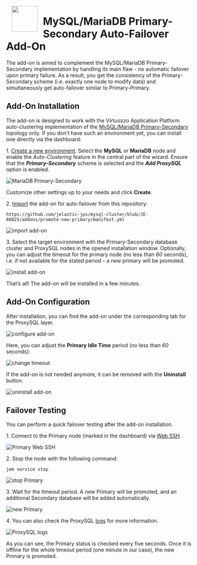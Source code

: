 <p align="center"><img style="padding: 0 15px; float: left;" src="images/db-failover-red.png" width="70"></p>

# MySQL/MariaDB Primary-Secondary Auto-Failover Add-On

The add-on is aimed to complement the MySQL/MariaDB Primary-Secondary implementation by handling its main flaw - no automatic failover upon primary failure. As a result, you get the consistency of the Primary-Secondary scheme (i.e. exactly one node to modify data) and simultaneously get auto-failover similar to Primary-Primary.


## Add-On Installation

The add-on is designed to work with the Virtuozzo Application Platform auto-clustering implementation of the [MySQL/MariaDB Primary-Secondary](https://www.virtuozzo.com/application-platform-docs/auto-clustering/#mysql) topology only. If you don’t have such an environment yet, you can install one directly via the dashboard:

1\. [Create a new environment](https://www.virtuozzo.com/application-platform-docs/setting-up-environment/). Select the **MySQL** or **MariaDB** node and enable the *Auto-Clustering* feature in the central part of the wizard. Ensure that the ***Primary-Secondary*** scheme is selected and the ***Add ProxySQL*** option is enabled.

![MariaDB Primary-Secondary](images/01-mariadb-primary-secondary.png)

Customize other settings up to your needs and click **Create**.

2\. [Import](https://www.virtuozzo.com/application-platform-docs/environment-import/) the add-on for auto-failover from this repository:

```
https://github.com/jelastic-jps/mysql-cluster/blob/JE-66025/addons/promote-new-primary/manifest.yml
```

![import add-on](images/02-import-addon.png)

3\. Select the target environment with the Primary-Secondary database cluster and ProxySQL nodes in the opened installation window. Optionally, you can adjust the timeout for the primary node (no less than *60* seconds), i.e. if not available for the stated period – a new primary will be promoted.

![install add-on](images/03-install-addon.png)

That’s all! The add-on will be installed in a few minutes.


## Add-On Configuration

After installation, you can find the add-on under the corresponding tab for the ProxySQL layer.

![configure add-on](images/04-configure-addon.png)

Here, you can adjust the **Primary Idle Time** period (no less than *60* seconds):

![change timeout](images/05-change-timeout.png)

If the add-on is not needed anymore, it can be removed with the **Uninstall** button.

![uninstall add-on](images/06-uninstall-addon.png)


## Failover Testing

You can perform a quick failover testing after the add-on installation.

1\. Connect to the Primary node (marked in the dashboard) via [Web SSH](https://www.virtuozzo.com/application-platform-docs/web-ssh-client/).

![Primary Web SSH](images/07-primary-web-ssh.png)

2\. Stop the node with the following command:

```
jem service stop
```

![stop Primary](images/08-stop-primary.png)

3\. Wait for the timeout period. A new Primary will be promoted, and an additional Secondary database will be added automatically.

![new Primary](images/09-new-primary.png)

4\. You can also check the ProxySQL [logs](https://www.virtuozzo.com/application-platform-docs/view-log-files/) for more information.

![ProxySQL logs](images/10-proxysql-logs.png)

As you can see, the Primary status is checked every five seconds. Once it is offline for the whole timeout period (one minute in our case), the new Primary is promoted.